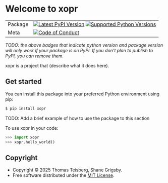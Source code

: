# Welcome to xopr

|        |        |
|--------|--------|
| Package | [![Latest PyPI Version](https://img.shields.io/pypi/v/xopr.svg)](https://pypi.org/project/xopr/) [![Supported Python Versions](https://img.shields.io/pypi/pyversions/xopr.svg)](https://pypi.org/project/xopr/)  |
| Meta   | [![Code of Conduct](https://img.shields.io/badge/Contributor%20Covenant-v2.0%20adopted-ff69b4.svg)](CODE_OF_CONDUCT.md) |

*TODO: the above badges that indicate python version and package version will only work if your package is on PyPI.
If you don't plan to publish to PyPI, you can remove them.*

xopr is a project that (describe what it does here).

## Get started

You can install this package into your preferred Python environment using pip:

```bash
$ pip install xopr
```

TODO: Add a brief example of how to use the package to this section

To use xopr in your code:

```python
>>> import xopr
>>> xopr.hello_world()
```

## Copyright

- Copyright © 2025 Thomas Teisberg, Shane Grigsby.
- Free software distributed under the [MIT License](./LICENSE).
